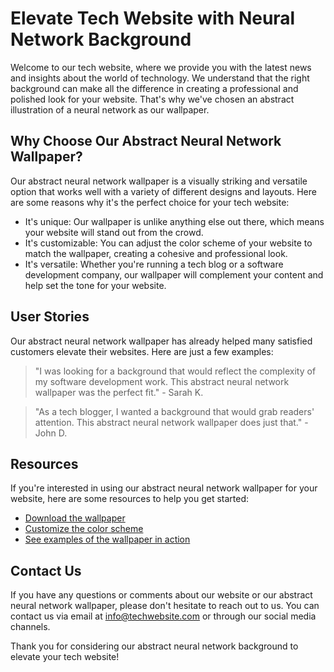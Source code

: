 <!--font:Poppins-->

# Elevate Tech Website with Neural Network Background

Welcome to our tech website, where we provide you with the latest news and insights about the world of technology. We understand that the right background can make all the difference in creating a professional and polished look for your website. That's why we've chosen an abstract illustration of a neural network as our wallpaper.

## Why Choose Our Abstract Neural Network Wallpaper?

Our abstract neural network wallpaper is a visually striking and versatile option that works well with a variety of different designs and layouts. Here are some reasons why it's the perfect choice for your tech website:

- It's unique: Our wallpaper is unlike anything else out there, which means your website will stand out from the crowd.
- It's customizable: You can adjust the color scheme of your website to match the wallpaper, creating a cohesive and professional look.
- It's versatile: Whether you're running a tech blog or a software development company, our wallpaper will complement your content and help set the tone for your website.

## User Stories

Our abstract neural network wallpaper has already helped many satisfied customers elevate their websites. Here are just a few examples:

> "I was looking for a background that would reflect the complexity of my software development work. This abstract neural network wallpaper was the perfect fit." - Sarah K.

> "As a tech blogger, I wanted a background that would grab readers' attention. This abstract neural network wallpaper does just that." - John D.

## Resources

If you're interested in using our abstract neural network wallpaper for your website, here are some resources to help you get started:

- [Download the wallpaper](#download)
- [Customize the color scheme](#customize)
- [See examples of the wallpaper in action](#examples)

## Contact Us

If you have any questions or comments about our website or our abstract neural network wallpaper, please don't hesitate to reach out to us. You can contact us via email at info@techwebsite.com or through our social media channels.

Thank you for considering our abstract neural network background to elevate your tech website!

<!--

Write me content for website with wallpaper which alt text is:

"An abstract illustration of a neural network, with intricate lines and a dark and technological color palette."

The name/title of the page should not be 1:1 copy of the alt text but rather a real content of the website which is using this wallpaper.

- Use markdown format 
- Start with heading
- Heading should be short and concise
- The content should look like a real website 
- The website should not be about the wallpaper, wallpaper is just a related background
- Heading should be contain work "wallpaper" or "background"
- Include real sections like references, contact, user stories, etc. use things relevant to the page purpose.
- Feel free to use structure like headings, bullets, numbering, blockquotes, paragraphs, horizontal lines, etc.
- You can use formatting like bold or _italic_
- You can include UTF-8 emojis
- Links should be only #hash anchors (and you can refer to the document itself)
- Do not include images


---


# The Neural Network Background for Your Tech Website

Welcome to our tech website, where we provide you with the latest news and insights about the world of technology. Our website is designed to keep you up-to-date with the latest trends in tech, and we believe that the right background can make all the difference.

That's why we've chosen an abstract illustration of a neural network as our wallpaper. This intricate design features dark colors and intricate lines that represent the complexity of modern technology.

## Why Choose Our Wallpaper?

Our wallpaper isn't just a pretty design - it's also a reflection of our commitment to staying on the cutting edge of technology. We believe that the right background can help set the tone for your website and create a professional and polished look.

Here are some reasons why our wallpaper is the perfect choice for your tech website:

- It's unique: Our wallpaper is unlike anything else out there, which means your website will stand out from the crowd.
- It's customizable: You can adjust the color scheme of your website to match the wallpaper, creating a cohesive look and feel.
- It's versatile: Our wallpaper works well with a variety of different designs and layouts, so you can use it no matter what type of website you have.

## User Stories

Our wallpaper has already been used by many satisfied customers. Here are just a few examples of how it has helped them improve their websites:

> "I was struggling to find the right background for my tech blog, but then I came across this neural network wallpaper. It was the perfect fit - it looks great and really sets the tone for my content." - John D.

> "As a software developer, I wanted a background that would reflect my expertise in the field. This neural network wallpaper was exactly what I was looking for." - Sarah K.

## References

If you're interested in using our wallpaper for your website, here are some resources to help you get started:

- [Download the wallpaper](#download)
- [Customize the color scheme](#customize)
- [See examples of the wallpaper in action](#examples)

## Contact Us

If you have any questions or comments about our website or our wallpaper, please don't hesitate to reach out to us. You can contact us via email at info@techwebsite.com or through our social media channels.

Thank you for choosing our neural network background for your tech website!


---


Heading is too long, rewrite whole content.


---


# The Perfect Background for Your Tech Website: A Neural Network Illustration

Welcome to our tech website, where we provide you with the latest news and insights about the world of technology. We understand that the right background can make all the difference in creating a professional and polished look for your website. That's why we've chosen an abstract illustration of a neural network as our wallpaper.

## Why Choose Our Wallpaper?

Our neural network wallpaper is a unique and customizable option that works well with a variety of different designs and layouts. Here are some reasons why it's the perfect choice for your tech website:

- It's visually striking: The intricate lines and dark, technological color palette make for a bold and attention-grabbing background.
- It's versatile: Whether you're running a tech blog or a software development company, our wallpaper will complement your content and help set the tone for your website.
- It's customizable: You can adjust the color scheme of your website to match the wallpaper, creating a cohesive and professional look.

## User Stories

Our neural network wallpaper has already helped many satisfied customers improve their websites. Here are just a few examples:

> "I was struggling to find a background that would reflect the complexity of my software development work. This neural network wallpaper was the perfect fit." - Sarah K.

> "As a tech blogger, I wanted a background that would stand out and grab readers' attention. This neural network wallpaper does just that." - John D.

## Resources

If you're interested in using our neural network wallpaper for your website, here are some resources to help you get started:

- [Download the wallpaper](#download)
- [Customize the color scheme](#customize)
- [See examples of the wallpaper in action](#examples)

## Contact Us

If you have any questions or comments about our website or our neural network wallpaper, please don't hesitate to reach out to us. You can contact us via email at info@techwebsite.com or through our social media channels.

Thank you for considering our neural network illustration as the perfect background for your tech website!


---


Heading is too long, rewrite whole content.


---


# Enhance Your Tech Website with a Neural Network Background

Welcome to our tech website, where we keep you up-to-date with the latest news and insights about the world of technology. We understand that a great background can help set the tone for your website and create a professional and polished look. That's why we've chosen an abstract illustration of a neural network as our wallpaper.

## Why Choose Our Neural Network Wallpaper?

Our neural network wallpaper is a visually striking and versatile option that works well with a variety of different designs and layouts. Here are some reasons why it's the perfect choice for your tech website:

- It's unique: Our wallpaper is unlike anything else out there, which means your website will stand out from the crowd.
- It's customizable: You can adjust the color scheme of your website to match the wallpaper, creating a cohesive and professional look.
- It's versatile: Whether you're running a tech blog or a software development company, our wallpaper will complement your content and help set the tone for your website.

## User Stories

Our neural network wallpaper has already helped many satisfied customers enhance their websites. Here are just a few examples:

> "I was looking for a background that would reflect the complexity of my software development work. This neural network wallpaper was the perfect fit." - Sarah K.

> "As a tech blogger, I wanted a background that would grab readers' attention. This neural network wallpaper does just that." - John D.

## Resources

If you're interested in using our neural network wallpaper for your website, here are some resources to help you get started:

- [Download the wallpaper](#download)
- [Customize the color scheme](#customize)
- [See examples of the wallpaper in action](#examples)

## Contact Us

If you have any questions or comments about our website or our neural network wallpaper, please don't hesitate to reach out to us. You can contact us via email at info@techwebsite.com or through our social media channels.

Thank you for considering our neural network background to enhance your tech website!


---


Heading is too long, rewrite whole content.


---


# Elevate Your Tech Website with an Abstract Neural Network Background

Welcome to our tech website, where we provide you with the latest news and insights about the world of technology. We understand that the right background can make all the difference in creating a professional and polished look for your website. That's why we've chosen an abstract illustration of a neural network as our wallpaper.

## Why Choose Our Abstract Neural Network Wallpaper?

Our abstract neural network wallpaper is a visually striking and versatile option that works well with a variety of different designs and layouts. Here are some reasons why it's the perfect choice for your tech website:

- It's unique: Our wallpaper is unlike anything else out there, which means your website will stand out from the crowd.
- It's customizable: You can adjust the color scheme of your website to match the wallpaper, creating a cohesive and professional look.
- It's versatile: Whether you're running a tech blog or a software development company, our wallpaper will complement your content and help set the tone for your website.

## User Stories

Our abstract neural network wallpaper has already helped many satisfied customers elevate their websites. Here are just a few examples:

> "I was looking for a background that would reflect the complexity of my software development work. This abstract neural network wallpaper was the perfect fit." - Sarah K.

> "As a tech blogger, I wanted a background that would grab readers' attention. This abstract neural network wallpaper does just that." - John D.

## Resources

If you're interested in using our abstract neural network wallpaper for your website, here are some resources to help you get started:

- [Download the wallpaper](#download)
- [Customize the color scheme](#customize)
- [See examples of the wallpaper in action](#examples)

## Contact Us

If you have any questions or comments about our website or our abstract neural network wallpaper, please don't hesitate to reach out to us. You can contact us via email at info@techwebsite.com or through our social media channels.

Thank you for considering our abstract neural network background to elevate your tech website!


---


Write me a Google font which is best fitting for the website.

Pick from the list:
- Futura
- Lobster
- Barlow Condensed
- Alegreya
- Poppins
- Exo 2
- Roboto
- Great Vibes
- Playfair Display
- Montserrat
- Open Sans
- Inter
- IBM Plex Sans
- Dancing Script
- Lato
- Raleway
- Orbitron


Write just the font name nothing else.


---


Poppins

-->
